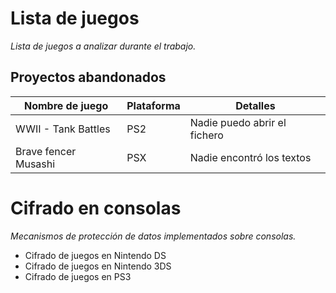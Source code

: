 # Lista de juegos
*Lista de juegos a analizar durante el trabajo.*

## Proyectos abandonados
| Nombre de juego | Plataforma | Detalles |
| --------------- | ---------- | ------------------------ |
| WWII - Tank Battles | PS2 | Nadie puedo abrir el fichero |
| Brave fencer Musashi | PSX | Nadie encontró los textos |


# Cifrado en consolas
*Mecanismos de protección de datos implementados sobre consolas.*
* Cifrado de juegos en Nintendo DS
* Cifrado de juegos en Nintendo 3DS
* Cifrado de juegos en PS3

